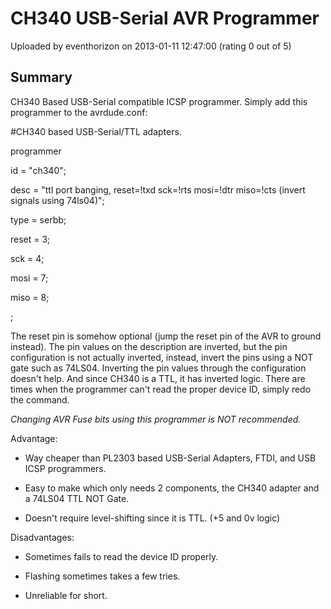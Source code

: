 # CH340 USB-Serial AVR Programmer

Uploaded by eventhorizon on 2013-01-11 12:47:00 (rating 0 out of 5)

## Summary

CH340 Based USB-Serial compatible ICSP programmer. Simply add this programmer to the avrdude.conf:


#CH340 based USB-Serial/TTL adapters.  

programmer  

 id = "ch340";  

 desc = "ttl port banging, reset=!txd sck=!rts mosi=!dtr miso=!cts (invert signals using 74ls04)";  

 type = serbb;  

 reset = 3;  

 sck = 4;  

 mosi = 7;  

 miso = 8;  

;


The reset pin is somehow optional (jump the reset pin of the AVR to ground instead). The pin values on the description are inverted, but the pin configuration is not actually inverted, instead, invert the pins using a NOT gate such as 74LS04. Inverting the pin values through the configuration doesn't help. And since CH340 is a TTL, it has inverted logic. There are times when the programmer can't read the proper device ID, simply redo the command.


*Changing AVR Fuse bits using this programmer is NOT recommended.*


Advantage:  

- Way cheaper than PL2303 based USB-Serial Adapters, FTDI, and USB ICSP programmers.  

- Easy to make which only needs 2 components, the CH340 adapter and a 74LS04 TTL NOT Gate.  

- Doesn't require level-shifting since it is TTL. (+5 and 0v logic)


Disadvantages:  

- Sometimes fails to read the device ID properly.  

- Flashing sometimes takes a few tries.  

- Unreliable for short.

